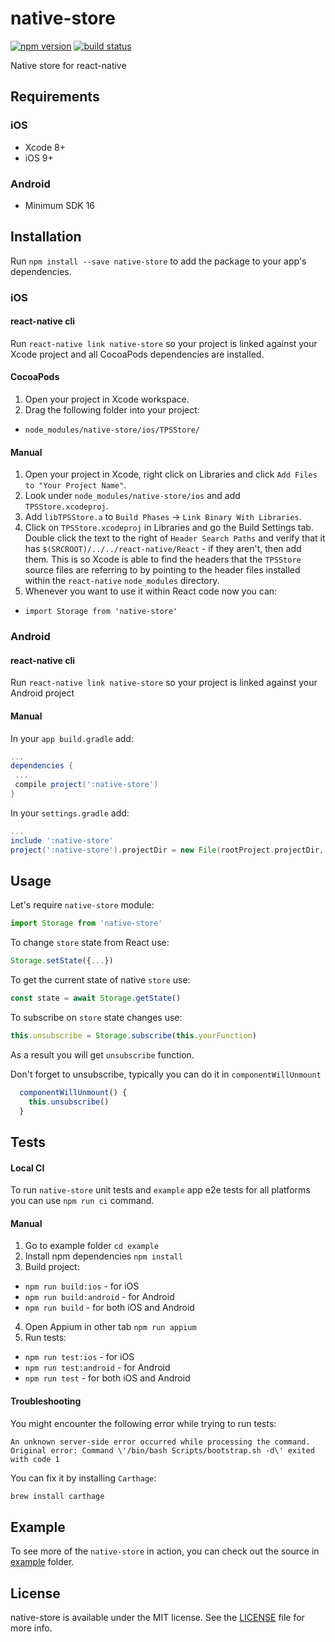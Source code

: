 # native-store

[![npm version](https://img.shields.io/npm/v/native-store.svg?style=flat-square)](https://www.npmjs.com/package/native-store)
[![build status](https://img.shields.io/travis/tipsi/native-store/master.svg?style=flat-square)](https://travis-ci.org/tipsi/native-store)

Native store for react-native

## Requirements

### iOS

* Xcode 8+
* iOS 9+

### Android

* Minimum SDK 16

## Installation

Run `npm install --save native-store` to add the package to your app's dependencies.

### iOS

#### react-native cli

Run `react-native link native-store` so your project is linked against your Xcode project and all CocoaPods dependencies are installed.

#### CocoaPods

1. Open your project in Xcode workspace.
2. Drag the following folder into your project:
  * `node_modules/native-store/ios/TPSStore/`

#### Manual

1. Open your project in Xcode, right click on Libraries and click `Add Files to "Your Project Name"`.
2. Look under `node_modules/native-store/ios` and add `TPSStore.xcodeproj`.
3. Add `libTPSStore.a` to `Build Phases` -> `Link Binary With Libraries`.
4. Click on `TPSStore.xcodeproj` in Libraries and go the Build Settings tab. Double click the text to the right of `Header Search Paths` and verify that it has `$(SRCROOT)/../../react-native/React` - if they aren't, then add them. This is so Xcode is able to find the headers that the `TPSStore` source files are referring to by pointing to the header files installed within the `react-native` `node_modules` directory.
5. Whenever you want to use it within React code now you can:
  * `import Storage from 'native-store'`

### Android

#### react-native cli

Run `react-native link native-store` so your project is linked against your Android project

#### Manual

In your `app build.gradle` add:

```gradle
...
dependencies {
 ...
 compile project(':native-store')
}
```

In your `settings.gradle` add:

```gradle
...
include ':native-store'
project(':native-store').projectDir = new File(rootProject.projectDir, '../node_modules/native-store/android')
```
## Usage

Let's require `native-store` module:

```js
import Storage from 'native-store'
```

To change `store` state from React use:

```js
Storage.setState({...})
```

To get the current state of native `store` use:

```js
const state = await Storage.getState()
```

To subscribe on `store` state changes use:

```js
this.unsubscribe = Storage.subscribe(this.yourFunction)
```
As a result you will get `unsubscribe` function.

Don't forget to unsubscribe, typically you can do it in `componentWillUnmount`

```js
  componentWillUnmount() {
    this.unsubscribe()
  }
```

## Tests

#### Local CI

To run `native-store` unit tests and `example` app e2e tests for all platforms you can use `npm run ci` command.

#### Manual

1. Go to example folder `cd example`
2. Install npm dependencies `npm install`
3. Build project:
  * `npm run build:ios` - for iOS
  * `npm run build:android` - for Android
  * `npm run build` - for both iOS and Android
4. Open Appium in other tab `npm run appium`
5. Run tests:
  * `npm run test:ios` - for iOS
  * `npm run test:android` - for Android
  * `npm run test` - for both iOS and Android

#### Troubleshooting

You might encounter the following error while trying to run tests:

`An unknown server-side error occurred while processing the command. Original error: Command \'/bin/bash Scripts/bootstrap.sh -d\' exited with code 1`

You can fix it by installing `Carthage`:

```bash
brew install carthage
```

## Example

To see more of the `native-store` in action, you can check out the source in [example](https://github.com/tipsi/native-store/tree/master/example) folder.

##  License

native-store is available under the MIT license. See the [LICENSE](https://github.com/tipsi/native-store/tree/master/LICENSE) file for more info.
